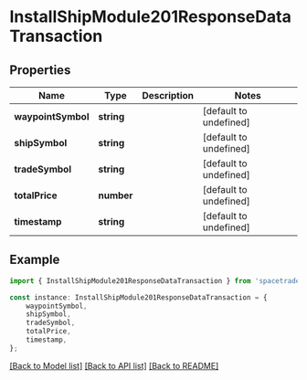 # InstallShipModule201ResponseDataTransaction


## Properties

Name | Type | Description | Notes
------------ | ------------- | ------------- | -------------
**waypointSymbol** | **string** |  | [default to undefined]
**shipSymbol** | **string** |  | [default to undefined]
**tradeSymbol** | **string** |  | [default to undefined]
**totalPrice** | **number** |  | [default to undefined]
**timestamp** | **string** |  | [default to undefined]

## Example

```typescript
import { InstallShipModule201ResponseDataTransaction } from 'spacetraders-sdk';

const instance: InstallShipModule201ResponseDataTransaction = {
    waypointSymbol,
    shipSymbol,
    tradeSymbol,
    totalPrice,
    timestamp,
};
```

[[Back to Model list]](../README.md#documentation-for-models) [[Back to API list]](../README.md#documentation-for-api-endpoints) [[Back to README]](../README.md)
